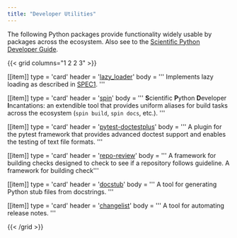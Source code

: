 ```yaml
---
title: "Developer Utilities"
---
```


The following Python packages provide functionality widely usable by packages across the ecosystem.
Also see to the [Scientific Python Developer Guide](https://learn.scientific-python.org/development/).

{{< grid columns="1 2 2 3" >}}

[[item]]
type = 'card'
header = '[lazy_loader](https://github.com/scientific-python/lazy_loader/)'
body = '''
Implements lazy loading as described in [SPEC1](https://scientific-python.org/specs/spec-0001/).
'''

[[item]]
type = 'card'
header = '[spin](https://github.com/scientific-python/spin)'
body = '''
**S**cientific **P**ython **D**eveloper **I**ncantations: an extendible tool that
provides uniform aliases for build tasks across the ecosystem (`spin build`, `spin docs`, etc.).
'''

[[item]]
type = 'card'
header = '[pytest-doctestplus](https://github.com/scientific-python/pytest-doctestplus)'
body = '''
A plugin for the pytest framework that provides advanced doctest
support and enables the testing of text file formats.
'''

[[item]]
type = 'card'
header = '[repo-review](https://github.com/scientific-python/repo-review)'
body = '''
A framework for building checks designed to check to see if a repository follows guideline.
A framework for building check'''

[[item]]
type = 'card'
header = '[docstub](https://github.com/scientific-python/docstub/)'
body = '''
A tool for generating Python stub files from docstrings.
'''

[[item]]
type = 'card'
header = '[changelist](https://github.com/scientific-python/changelist/)'
body = '''
A tool for automating release notes.
'''

{{< /grid >}}

